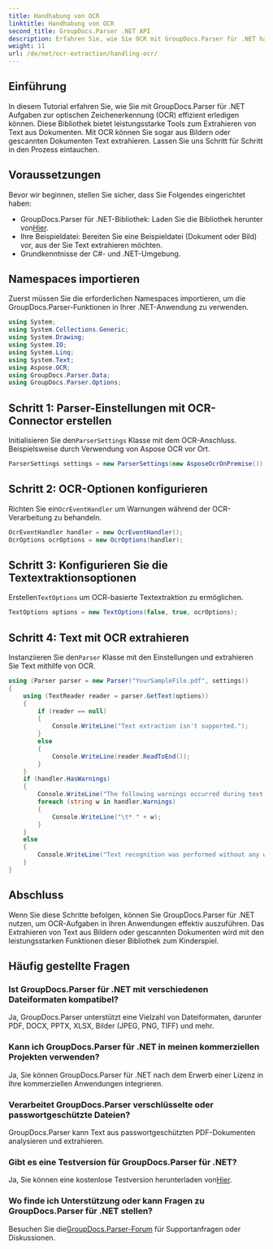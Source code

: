```yaml
---
title: Handhabung von OCR
linktitle: Handhabung von OCR
second_title: GroupDocs.Parser .NET API
description: Erfahren Sie, wie Sie OCR mit GroupDocs.Parser für .NET handhaben. Extrahieren Sie effizient Text aus Bildern und gescannten Dokumenten.
weight: 11
url: /de/net/ocr-extraction/handling-ocr/
---
```

## Einführung
In diesem Tutorial erfahren Sie, wie Sie mit GroupDocs.Parser für .NET Aufgaben zur optischen Zeichenerkennung (OCR) effizient erledigen können. Diese Bibliothek bietet leistungsstarke Tools zum Extrahieren von Text aus Dokumenten. Mit OCR können Sie sogar aus Bildern oder gescannten Dokumenten Text extrahieren. Lassen Sie uns Schritt für Schritt in den Prozess eintauchen.
## Voraussetzungen
Bevor wir beginnen, stellen Sie sicher, dass Sie Folgendes eingerichtet haben:
- GroupDocs.Parser für .NET-Bibliothek: Laden Sie die Bibliothek herunter von[Hier](https://releases.groupdocs.com/parser/net/).
- Ihre Beispieldatei: Bereiten Sie eine Beispieldatei (Dokument oder Bild) vor, aus der Sie Text extrahieren möchten.
- Grundkenntnisse der C#- und .NET-Umgebung.

## Namespaces importieren
Zuerst müssen Sie die erforderlichen Namespaces importieren, um die GroupDocs.Parser-Funktionen in Ihrer .NET-Anwendung zu verwenden.
```csharp
using System;
using System.Collections.Generic;
using System.Drawing;
using System.IO;
using System.Linq;
using System.Text;
using Aspose.OCR;
using GroupDocs.Parser.Data;
using GroupDocs.Parser.Options;
```
## Schritt 1: Parser-Einstellungen mit OCR-Connector erstellen
 Initialisieren Sie den`ParserSettings` Klasse mit dem OCR-Anschluss. Beispielsweise durch Verwendung von Aspose OCR vor Ort.
```csharp
ParserSettings settings = new ParserSettings(new AsposeOcrOnPremise());
```
## Schritt 2: OCR-Optionen konfigurieren
 Richten Sie ein`OcrEventHandler` um Warnungen während der OCR-Verarbeitung zu behandeln.
```csharp
OcrEventHandler handler = new OcrEventHandler();
OcrOptions ocrOptions = new OcrOptions(handler);
```
## Schritt 3: Konfigurieren Sie die Textextraktionsoptionen
 Erstellen`TextOptions` um OCR-basierte Textextraktion zu ermöglichen.
```csharp
TextOptions options = new TextOptions(false, true, ocrOptions);
```
## Schritt 4: Text mit OCR extrahieren
 Instanziieren Sie den`Parser` Klasse mit den Einstellungen und extrahieren Sie Text mithilfe von OCR.
```csharp
using (Parser parser = new Parser("YourSampleFile.pdf", settings))
{
    using (TextReader reader = parser.GetText(options))
    {
        if (reader == null)
        {
            Console.WriteLine("Text extraction isn't supported.");
        }
        else
        {
            Console.WriteLine(reader.ReadToEnd());
        }
    }
    if (handler.HasWarnings)
    {
        Console.WriteLine("The following warnings occurred during text recognition:");
        foreach (string w in handler.Warnings)
        {
            Console.WriteLine("\t* " + w);
        }
    }
    else
    {
        Console.WriteLine("Text recognition was performed without any warnings.");
    }
}
```

## Abschluss
Wenn Sie diese Schritte befolgen, können Sie GroupDocs.Parser für .NET nutzen, um OCR-Aufgaben in Ihren Anwendungen effektiv auszuführen. Das Extrahieren von Text aus Bildern oder gescannten Dokumenten wird mit den leistungsstarken Funktionen dieser Bibliothek zum Kinderspiel.

## Häufig gestellte Fragen
### Ist GroupDocs.Parser für .NET mit verschiedenen Dateiformaten kompatibel?
Ja, GroupDocs.Parser unterstützt eine Vielzahl von Dateiformaten, darunter PDF, DOCX, PPTX, XLSX, Bilder (JPEG, PNG, TIFF) und mehr.
### Kann ich GroupDocs.Parser für .NET in meinen kommerziellen Projekten verwenden?
Ja, Sie können GroupDocs.Parser für .NET nach dem Erwerb einer Lizenz in Ihre kommerziellen Anwendungen integrieren.
### Verarbeitet GroupDocs.Parser verschlüsselte oder passwortgeschützte Dateien?
GroupDocs.Parser kann Text aus passwortgeschützten PDF-Dokumenten analysieren und extrahieren.
### Gibt es eine Testversion für GroupDocs.Parser für .NET?
 Ja, Sie können eine kostenlose Testversion herunterladen von[Hier](https://releases.groupdocs.com/).
### Wo finde ich Unterstützung oder kann Fragen zu GroupDocs.Parser für .NET stellen?
 Besuchen Sie die[GroupDocs.Parser-Forum](https://forum.groupdocs.com/c/parser/17) für Supportanfragen oder Diskussionen.